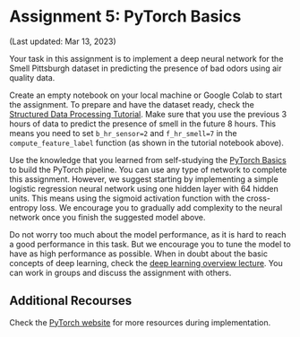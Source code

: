 # Assignment 5: PyTorch Basics

(Last updated: Mar 13, 2023)

Your task in this assignment is to implement a deep neural network for the Smell Pittsburgh dataset in predicting the presence of bad odors using air quality data.

Create an empty notebook on your local machine or Google Colab to start the assignment.
To prepare and have the dataset ready, check the [Structured Data Processing Tutorial](../modules/structured-data-module/tutorial-structured-data).
Make sure that you use the previous 3 hours of data to predict the presence of smell in the future 8 hours.
This means you need to set `b_hr_sensor=2` and `f_hr_smell=7` in the `compute_feature_label` function (as shown in the tutorial notebook above).

Use the knowledge that you learned from self-studying the [PyTorch Basics](../lectures/lec9) to build the PyTorch pipeline.
You can use any type of network to complete this assignment.
However, we suggest starting by implementing a simple logistic regression neural network using one hidden layer with 64 hidden units.
This means using the sigmoid activation function with the cross-entropy loss.
We encourage you to gradually add complexity to the neural network once you finish the suggested model above.

Do not worry too much about the model performance, as it is hard to reach a good performance in this task.
But we encourage you to tune the model to have as high performance as possible.
When in doubt about the basic concepts of deep learning, check the [deep learning overview lecture](../lectures/lec5).
You can work in groups and discuss the assignment with others.

## Additional Recourses

Check the [PyTorch website](https://pytorch.org/tutorials/) for more resources during implementation.
